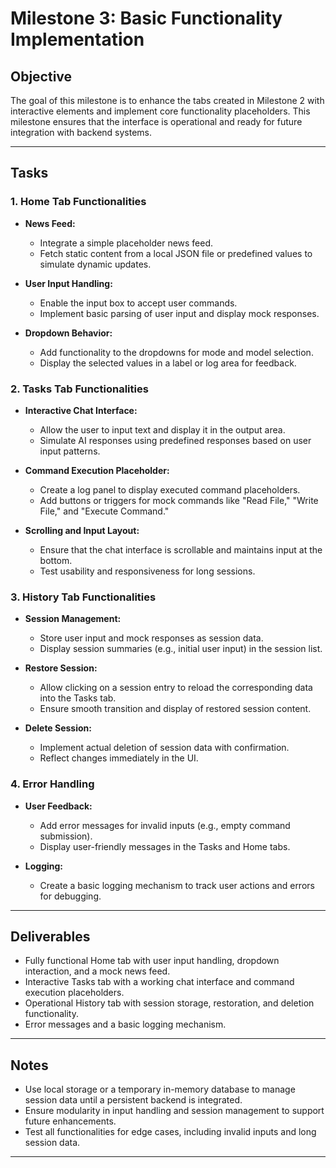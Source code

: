 # Milestone 3: Basic Functionality Implementation

## Objective
The goal of this milestone is to enhance the tabs created in Milestone 2 with interactive elements and implement core functionality placeholders. This milestone ensures that the interface is operational and ready for future integration with backend systems.

---

## Tasks

### 1. Home Tab Functionalities
- **News Feed:**
  - Integrate a simple placeholder news feed.
  - Fetch static content from a local JSON file or predefined values to simulate dynamic updates.

- **User Input Handling:**
  - Enable the input box to accept user commands.
  - Implement basic parsing of user input and display mock responses.

- **Dropdown Behavior:**
  - Add functionality to the dropdowns for mode and model selection.
  - Display the selected values in a label or log area for feedback.

### 2. Tasks Tab Functionalities
- **Interactive Chat Interface:**
  - Allow the user to input text and display it in the output area.
  - Simulate AI responses using predefined responses based on user input patterns.

- **Command Execution Placeholder:**
  - Create a log panel to display executed command placeholders.
  - Add buttons or triggers for mock commands like "Read File," "Write File," and "Execute Command."

- **Scrolling and Input Layout:**
  - Ensure that the chat interface is scrollable and maintains input at the bottom.
  - Test usability and responsiveness for long sessions.

### 3. History Tab Functionalities
- **Session Management:**
  - Store user input and mock responses as session data.
  - Display session summaries (e.g., initial user input) in the session list.

- **Restore Session:**
  - Allow clicking on a session entry to reload the corresponding data into the Tasks tab.
  - Ensure smooth transition and display of restored session content.

- **Delete Session:**
  - Implement actual deletion of session data with confirmation.
  - Reflect changes immediately in the UI.

### 4. Error Handling
- **User Feedback:**
  - Add error messages for invalid inputs (e.g., empty command submission).
  - Display user-friendly messages in the Tasks and Home tabs.

- **Logging:**
  - Create a basic logging mechanism to track user actions and errors for debugging.

---

## Deliverables
- Fully functional Home tab with user input handling, dropdown interaction, and a mock news feed.
- Interactive Tasks tab with a working chat interface and command execution placeholders.
- Operational History tab with session storage, restoration, and deletion functionality.
- Error messages and a basic logging mechanism.

---

## Notes
- Use local storage or a temporary in-memory database to manage session data until a persistent backend is integrated.
- Ensure modularity in input handling and session management to support future enhancements.
- Test all functionalities for edge cases, including invalid inputs and long session data.

---

